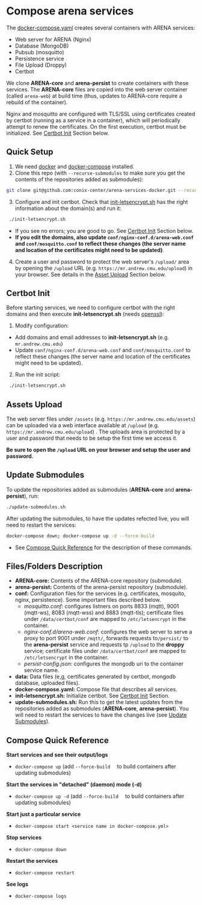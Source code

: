# Compose arena services

The [docker-compose.yaml](docker-compose.yaml) creates several containers with ARENA services:

* Web server for ARENA (Nginx)
* Database (MongoDB)
* Pubsub (mosquitto)
* Persistence service 
* File Upload (Droppy)
* Certbot

We clone **ARENA-core** and **arena-persist** to create containers with these services. The **ARENA-core** files are copied into the web server container (called ```arena-web```) at build time (thus, updates to ARENA-core require a rebuild of the container). 

Nginx and mosquitto are configured with TLS/SSL using certificates created by certbot (running as a service in a container), which will periodically attempt to renew the certificates. On the first execution, certbot must be initialized. See [Certbot Init](certbot-init) Section below.

## Quick Setup

1. We need [docker](https://docs.docker.com/get-docker/) and [docker-compose](https://docs.docker.com/compose/install/) installed.
2. Clone this repo (with ```--recurse-submodules``` to make sure you get the contents of the repositories added as submodules): 

```bash
git clone git@github.com:conix-center/arena-services-docker.git --recurse-submodules
```

3. Configure and init certbot. Check that [init-letsencrypt.sh](init-letsencrypt.sh) has the right information about the domain(s) and run it: 

```bash
 ./init-letsencrypt.sh
```

* If you see no errors; you are good to go. See [Certbot Init](certbot-init) Section below.
* **If you edit the domains, also update ```conf/nginx-conf.d/arena-web.conf``` and ```conf/mosquitto.conf``` to reflect these changes (the server name and location of the certificates might need to be updated)**.

4. Create a user and password to protect the web server's ```/upload/``` area by opening the ```/upload``` URL (e.g. ```https://mr.andrew.cmu.edu/upload```)  in your browser. See details in the [Asset Upload](asset-upload) Section below.

## Certbot Init

Before starting services, we need to configure certbot with the right domains and then execute **init-letsencrypt.sh** (needs [openssl](https://www.openssl.org/)):

1. Modify configuration:

- Add domains and email addresses to **init-letsencrypt.sh**  (e.g. ```mr.andrew.cmu.edu```) 
- Update ```conf/nginx-conf.d/arena-web.conf``` and ```conf/mosquitto.conf``` to reflect these changes (the server name and location of the certificates might need to be updated).
2. Run the init script:

```bash
 ./init-letsencrypt.sh
```

## Assets Upload

The web server files under ```/assets``` (e.g. ```https://mr.andrew.cmu.edu/assets```) can be uploaded via a web interface available at ```/upload```  (e.g. ```https://mr.andrew.cmu.edu/upload```) . The uploads area is protected by a user and password that needs to be setup the first time we access it. 

**Be sure to open the ```/upload``` URL on your browser and setup the user and password.**

## Update Submodules

To update the repositories added as submodules (**ARENA-core** and **arena-persist**), run:

```bash
./update-submodules.sh
```

After updating the submodules, to have the updates refected live, you will need to restart the services:

```bash
docker-compose down; docker-compose up -d --force-build
```

*  See [Compose Quick Reference](compose-quick-reference) for the description of these commands.

## Files/Folders Description

* **ARENA-core:**	Contents of the ARENA-core repository (submodule).
* **arena-persist:**	Contents of the arena-persist repository (submodule).
* **conf:** Configuration files for the services (e.g. certificates, mosquito, nginx, persistence). Some important files described below.	
  * *mosquitto.conf*: configures listners on ports 8833 (mqtt), 9001 (mqtt-ws), 8083 (mqtt-wss) and 8883 (mqtt-tls); certificate files under ```/data/certbot/conf``` are mapped to ```/etc/letsencrypt``` in the container.
  * *nginx-conf.d/arena-web.conf*: configures the web server to serve a proxy to port 9001 under ```/mqtt/```, forwards requests to```/persist/``` to the **arena-persist** service and requests tp ```/upload``` to the **droppy** service;  certificate files under ```/data/certbot/conf``` are mapped to ```/etc/letsencrypt``` in the container.
  * *persist-config.json*: configures the mongodb uri to the container service name. 
* **data:** Data files (e,g, certificates generated by certbot, mongodb database, uploaded files).
* **docker-compose.yaml:** Compose file that describes all services.
* **init-letsencrypt.sh:** Initialize certbot. See [Certbot Init](certbot-init) Section.
* **update-submodules.sh:** Run this to get the latest updates from the repositories added as submodules (**ARENA-core**, **arena-persist**). You will need to restart the services to have the changes live (see [Update Submodules](update-sybmodules)).

## Compose Quick Reference

**Start services and see their output/logs**

- ```docker-compose up``` (add ```--force-build  ``` to build containers after updating submodules)

**Start the services in "detached" (daemon) mode (-d)**

- ```docker-compose up -d``` (add ```--force-build  ``` to build containers after updating submodules)

**Start just a particular service**

- ```docker-compose start <service name in docker-compose.yml>```

**Stop services**

- ```docker-compose down```

**Restart the services**

- ```docker-compose restart```

**See logs** 

- ```docker-compose logs```

